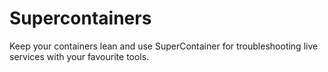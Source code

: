 # Supercontainers
Keep your containers lean and use SuperContainer for troubleshooting live services with your favourite tools.
